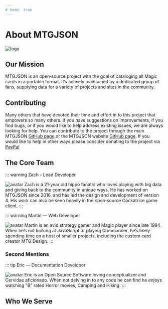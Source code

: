 ```yaml
---
# home: true
---
```

# About MTGJSON

![logo](/images/logo.svg "MTGJSON")

## Our Mission

MTGJSON is an open‐source project with the goal of cataloging all Magic cards in a portable format. It’s actively maintained by a dedicated group of fans, supplying data for a variety of projects and sites in the community.

## Contributing

Many others that have devoted their time and effort in to this project that empowers so many others. If you have suggestions on improvements, if you find bugs, or if you would like to help address existing issues, we are always looking for help. You can contribute to the project through the main MTGJSON [GitHub page](https://github.com/mtgjson/mtgjson) or the MTGJSON website [GitHub page](https://github.com/mtgjson/mtgjson-website). If you would like to help in other ways please consider donating to the project via [PayPal](https://www.paypal.me/Zachhalpern)

## The Core Team

::: warning Zach - Lead Developer

![avatar](/images/avatar-zach.jpg "Zach")
Zach is a 21‐year old hippo fanatic who loves playing with big data and giving back to the community in unique ways. He has worked on MTGJSON since 2016, and has led the design and development of version 4. His work can also be seen heavily in the open‐source Cockatrice game client.
:::

::: warning Martin — Web Developer

![avatar](/images/avatar-martin.jpg "Martin")
Martin is an avid strategy gamer and Magic player since late 1994. When he’s not looking at JavaScript or playing Commander, he’s likely spending time on a host of smaller projects, including the custom card creator MTG.Design.
:::

### Second Mentions

::: tip Eric — Documentation Developer

![avatar](/images/avatar-eric.gif "Eric")
Eric is an Open Source Software loving conceptualizer and Cervidae aficionado. When not delving in to any code he can find he enjoys watching "B" rated Horror movies, Camping and Hiking.
:::

## Who We Serve

<GenerateServices/>